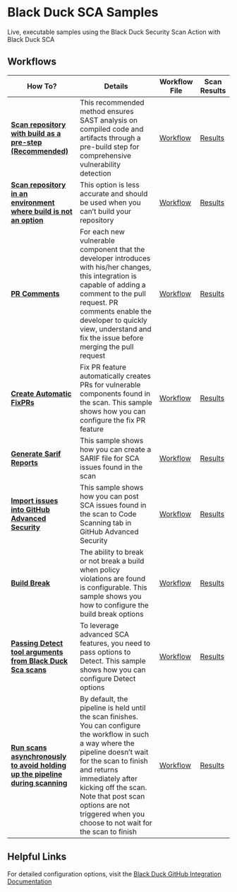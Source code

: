# Black Duck SCA Samples                                                                                                                                                                                                                          
                                                                                                                                                                                                                                                   
Live, executable samples using the Black Duck Security Scan Action with Black Duck SCA                                                                                                                                                         
                                                                                                                                                                                                                                                   
## Workflows                                                                                                                                                                                                                              
                                                                                                                                                                                                                                                   
| How To? | Details | Workflow File | Scan Results |                                                                                                                                                                
|---------|-------------|---------------|---------------------|                                                                                                                                                               
| [**Scan repository with build as a pre-step (Recommended)**](https://github.com/blackducksca-workflow-samples/full-scan) | This recommended method ensures SAST analysis on compiled code and artifacts through a pre-build step for comprehensive vulnerability detection | [Workflow](https://github.com/blackducksca-workflow-samples/full-scan/blob/main/.github/workflows/nodejs-npm.yml) |[Results](https://blackducksca-workflow-samples.github.io/full-scan/) |
| [**Scan repository in an environment where build is not an option**](https://github.com/blackducksca-workflow-samples/install-directory-custom-paths) | This option is less accurate and should be used when you can’t build your repository | [Workflow](https://github.com/blackducksca-workflow-samples/install-directory-custom-paths/blob/main/.github/workflows/nodejs-npm.yml) | [Results](https://blackducksca-workflow-samples.github.io/install-directory-custom-paths/) |
| [**PR Comments**](https://github.com/blackducksca-workflow-samples/pr-comments) | For each new vulnerable component that the developer introduces with his/her changes, this integration is capable of adding a comment to the pull request. PR comments enable the developer to quickly view, understand and fix the issue before merging the pull request | [Workflow](https://github.com/blackducksca-workflow-samples/pr-comments/blob/main/.github/workflows/nodejs-npm.yml) | [Results](https://blackducksca-workflow-samples.github.io/pr-comments/) |                                                                                     
| [**Create Automatic FixPRs**](https://github.com/blackducksca-workflow-samples/automatic-fixpr) | Fix PR feature automatically creates PRs for vulnerable components found in the scan. This sample shows how you can configure the fix PR feature | [Workflow](https://github.com/blackducksca-workflow-samples/automatic-fixpr/blob/main/.github/workflows/automatic-fixpr.yml) | [Results](https://blackducksca-workflow-samples.github.io/automatic-fixpr/) |                                                                            
| [**Generate Sarif Reports**](https://github.com/blackducksca-workflow-samples/sarif-generation) | This sample shows how you can create a SARIF file for SCA issues found in the scan | [Workflow](https://github.com/blackducksca-workflow-samples/sarif-generation/blob/main/.github/workflows/nodejs-npm.yml) | [Results](https://blackducksca-workflow-samples.github.io/sarif-generation/) |                                                                          
| [**Import issues into GitHub Advanced Security**](https://github.com/blackducksca-workflow-samples/sarif-generation) | This sample shows how you can post SCA issues found in the scan to Code Scanning tab in GitHub Advanced Security | [Workflow](https://github.com/blackducksca-workflow-samples/sarif-generation/blob/main/.github/workflows/nodejs-npm.yml) | [Results](https://blackducksca-workflow-samples.github.io/sarif-generation/) |
| [**Build Break**](https://github.com/blackducksca-workflow-samples/build-break) | The ability to break or not break a build when policy violations are found is configurable. This sample shows you how to configure the build break options |  [Workflow](https://github.com/blackducksca-workflow-samples/build-break/blob/main/.github/workflows/nodejs-npm.yml) | [Results](https://blackducksca-workflow-samples.github.io/build-break/) |                                                                                    
| [**Passing Detect tool arguments from Black Duck Sca scans**](https://github.com/blackducksca-workflow-samples/arbitrary-params) | To leverage advanced SCA features, you need to pass options to Detect. This sample shows how you can configure Detect options |  [Workflow](https://github.com/blackducksca-workflow-samples/arbitrary-params/blob/main/.github/workflows/nodejs-npm.yml) | [Results](https://blackducksca-workflow-samples.github.io/arbitrary-params/) |                                                                           
| [**Run scans asynchronously to avoid holding up the pipeline during scanning**](https://github.com/blackducksca-workflow-samples/async-mode) | By default, the pipeline is held until the scan finishes. You can configure the workflow in such a way where the pipeline doesn’t wait for the scan to finish and returns immediately after kicking off the scan. Note that post scan options are not triggered when you choose to not wait for the scan to finish | [Workflow](https://github.com/blackducksca-workflow-samples/async-mode/blob/main/.github/workflows/nodejs-npm.yml) | [Results](https://blackducksca-workflow-samples.github.io/async-mode/) |  
                                                                          
                                                                                                                                                                                                                                                   
## Helpful Links                                                                                                                                                                                                                         
For detailed configuration options, visit the [Black Duck GitHub Integration Documentation](https://documentation.blackduck.com/bundle/bridge/page/documentation/c_github-blackduck.html)
